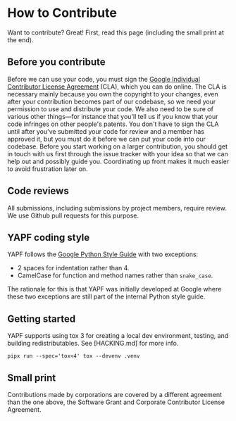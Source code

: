 # How to Contribute

Want to contribute? Great! First, read this page (including the small print at
the end).

## Before you contribute

Before we can use your code, you must sign the [Google Individual Contributor
License Agreement](https://developers.google.com/open-source/cla/individual?csw=1)
(CLA), which you can do online. The CLA is necessary mainly because you own the
copyright to your changes, even after your contribution becomes part of our
codebase, so we need your permission to use and distribute your code. We also
need to be sure of various other things—for instance that you'll tell us if you
know that your code infringes on other people's patents. You don't have to sign
the CLA until after you've submitted your code for review and a member has
approved it, but you must do it before we can put your code into our codebase.
Before you start working on a larger contribution, you should get in touch with
us first through the issue tracker with your idea so that we can help out and
possibly guide you. Coordinating up front makes it much easier to avoid
frustration later on.

## Code reviews

All submissions, including submissions by project members, require review. We
use Github pull requests for this purpose.

## YAPF coding style

YAPF follows the [Google Python Style Guide](https://google.github.io/styleguide/pyguide.html)
with two exceptions:

- 2 spaces for indentation rather than 4.
- CamelCase for function and method names rather than `snake_case`.

The rationale for this is that YAPF was initially developed at Google where
these two exceptions are still part of the internal Python style guide.

## Getting started
YAPF supports using tox 3 for creating a local dev environment, testing, and building redistributables. See [HACKING.md] for more info.
```shell
pipx run --spec='tox<4' tox --devenv .venv
```

## Small print

Contributions made by corporations are covered by a different agreement than
the one above, the Software Grant and Corporate Contributor License Agreement.
